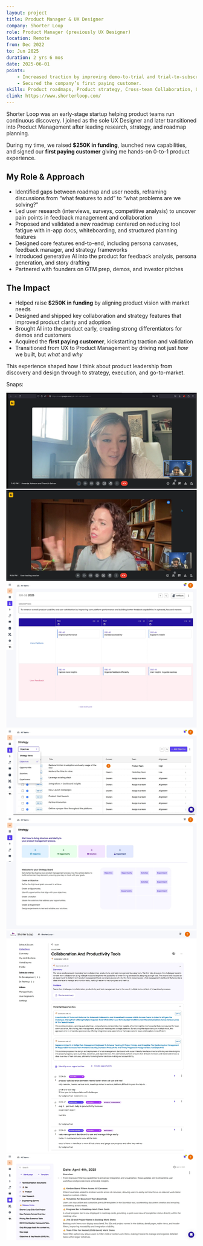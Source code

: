 ```yaml
---
layout: project
title: Product Manager & UX Designer
company: Shorter Loop
role: Product Manager (previously UX Designer)
location: Remote
from: Dec 2022
to: Jun 2025
duration: 2 yrs 6 mos
date: 2025-06-01
points:
    - Increased traction by improving demo-to-trial and trial-to-subscription conversions.
    - Secured the company’s first paying customer.
skills: Product roadmaps, Product strategy, Cross-team Collaboration, User interviews, Leadership.
clink: https://www.shorterloop.com/
---
```


Shorter Loop was an early-stage startup helping product teams run continuous discovery. I joined as the sole UX Designer and later transitioned into Product Management after leading research, strategy, and roadmap planning.

During my time, we raised **\$250K in funding**, launched new capabilities, and signed our **first paying customer** giving me hands-on 0-to-1 product experience.

## My Role & Approach

* Identified gaps between roadmap and user needs, reframing discussions from “what features to add” to “what problems are we solving?”
* Led user research (interviews, surveys, competitive analysis) to uncover pain points in feedback management and collaboration
* Proposed and validated a new roadmap centered on reducing tool fatigue with in-app docs, whiteboarding, and structured planning features
* Designed core features end-to-end, including persona canvases, feedback manager, and strategy frameworks
* Introduced generative AI into the product for feedback analysis, persona generation, and story drafting
* Partnered with founders on GTM prep, demos, and investor pitches

## The Impact

* Helped raise **\$250K in funding** by aligning product vision with market needs
* Designed and shipped key collaboration and strategy features that improved product clarity and adoption
* Brought AI into the product early, creating strong differentiators for demos and customers
* Acquired the **first paying customer**, kickstarting traction and validation
* Transitioned from UX to Product Management by driving not just *how* we built, but *what* and *why*

This experience shaped how I think about product leadership from discovery and design through to strategy, execution, and go-to-market.

Snaps:

<div class="collage">
  <img src="/screens/SL_user_interview.png" alt="work sample 1" >
  <img src="/screens/SL_user_interview2.png" alt="work sample 2" >
  <img src="/screens/sl1.jpg" alt="work sample 3" >
  <img src="/screens/sl2.jpg" alt="work sample 4" >
  <img src="/screens/sl3.jpg" alt="work sample 5" >
  <img src="/screens/sl4.jpg" alt="work sample 6" >
  <img src="/screens/sl5.jpg" alt="work sample 7" >
</div>
